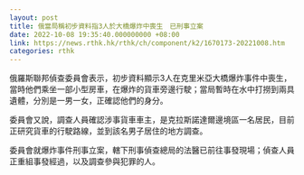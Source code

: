 ```yaml
---
layout: post
title: 俄當局稱初步資料指3人於大橋爆炸中喪生　已刑事立案
date: 2022-10-08 19:35:40.000000000 +08:00
link: https://news.rthk.hk/rthk/ch/component/k2/1670173-20221008.htm
categories: rthk
---
```


俄羅斯聯邦偵查委員會表示，初步資料顯示3人在克里米亞大橋爆炸事件中喪生，當時他們乘坐一部小型房車，在爆炸的貨車旁邊行駛；當局暫時在水中打撈到兩具遺體，分別是一男一女，正確認他們的身分。

委員會又說，調查人員確認涉事貨車車主，是克拉斯諾達爾邊境區一名居民，目前正研究貨車的行駛路線，並到該名男子居住的地方調查。

委員會就爆炸事件刑事立案，轄下刑事偵查總局的法醫已前往事發現場；偵查人員正重組事發經過，以及調查參與犯罪的人。
